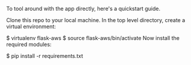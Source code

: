 To tool around with the app directly, here's a quickstart guide.

Clone this repo to your local machine. In the top level directory, create a virtual environment:

$ virtualenv flask-aws
$ source flask-aws/bin/activate
Now install the required modules:

$ pip install -r requirements.txt
